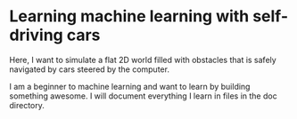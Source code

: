 # Learning machine learning with self-driving cars

Here, I want to simulate a flat 2D world filled with obstacles
that is safely navigated by cars steered by the computer.

I am a beginner to machine learning and want to learn by building
something awesome. I will document everything I learn in files
in the doc directory.
